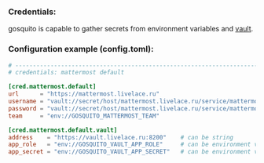 ### Credentials:

gosquito is capable to gather secrets from environment variables and [vault](https://www.vaultproject.io/).

### Configuration example (config.toml):

```toml
# ----------------------------------------------------------------------------
# credentials: mattermost default

[cred.mattermost.default]
url      = "https://mattermost.livelace.ru"                                                  # can be string
username = "vault://secret/host/mattermost.livelace.ru/service/mattermost/gosquito,username" # can be vault
password = "vault://secret/host/mattermost.livelace.ru/service/mattermost/gosquito,password" # can be vault
team     = "env://GOSQUITO_MATTERMOST_TEAM"                                                  # can be env

[cred.mattermost.default.vault]
address    = "https://vault.livelace.ru:8200"    # can be string
app_role   = "env://GOSQUITO_VAULT_APP_ROLE"     # can be environment variable
app_secret = "env://GOSQUITO_VAULT_APP_SECRET"   # can be environment variable
```
